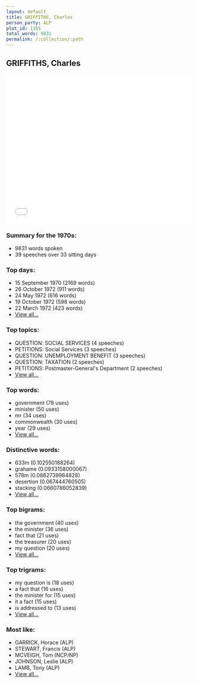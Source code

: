 ```yaml
---
layout: default
title: GRIFFITHS, Charles
person_party: ALP
plot_id: 1165
total_words: 9831
permalink: /:collection/:path
---
```


## GRIFFITHS, Charles

<iframe width="100%" height="400" frameborder="0" scrolling="no" src="//plot.ly/~wragge/1165.embed"></iframe>


### Summary for the 1970s:

* 9831 words spoken
* 39 speeches over 33 sitting days


### Top days:

* 15 September 1970 (2169 words)
* 26 October 1972 (911 words)
* 24 May 1972 (616 words)
* 19 October 1972 (598 words)
* 22 March 1972 (423 words)
* [View all...](days/)


### Top topics:

* QUESTION: SOCIAL SERVICES (4 speeches)
* PETITIONS: Social Services (3 speeches)
* QUESTION: UNEMPLOYMENT BENEFIT (3 speeches)
* QUESTION: TAXATION (2 speeches)
* PETITIONS: Postmaster-General's Department (2 speeches)
* [View all...](topics/)


### Top words:

* government (78 uses)
* minister (50 uses)
* mr (34 uses)
* commonwealth (30 uses)
* year (29 uses)
* [View all...](words/)


### Distinctive words:

* 633m (0.102550188264)
* grahame (0.0933158000067)
* 578m (0.0862739984828)
* desertion (0.067444760505)
* stacking (0.0660786052839)
* [View all...](sig_words/)


### Top bigrams:

* the government (40 uses)
* the minister (36 uses)
* fact that (21 uses)
* the treasurer (20 uses)
* my question (20 uses)
* [View all...](bigrams/)


### Top trigrams:

* my question is (18 uses)
* a fact that (16 uses)
* the minister for (15 uses)
* it a fact (15 uses)
* is addressed to (13 uses)
* [View all...](trigrams/)


### Most like:

* GARRICK, Horace (ALP)
* STEWART, Francis (ALP)
* MCVEIGH, Tom (NCP/NP)
* JOHNSON, Leslie (ALP)
* LAMB, Tony (ALP)
* [View all...](similarities/)
